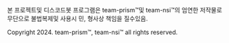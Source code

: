 본 프로젝트및 디스코드봇 프로그램은 team-prism™및 team-nsi™의 엄연한 저작물로 무단으로 불법복제및 사용시 민, 형사상 책임을 질수있음.

Copyright 2024. team-prism™, team-nsi™ all rights reserved.
